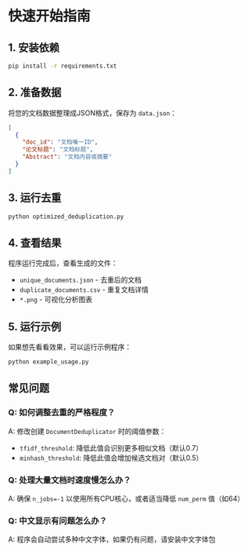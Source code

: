 # 快速开始指南

## 1. 安装依赖

```bash
pip install -r requirements.txt
```

## 2. 准备数据

将您的文档数据整理成JSON格式，保存为 `data.json`：

```json
[
  {
    "doc_id": "文档唯一ID",
    "论文标题": "文档标题",
    "Abstract": "文档内容或摘要"
  }
]
```

## 3. 运行去重

```bash
python optimized_deduplication.py
```

## 4. 查看结果

程序运行完成后，查看生成的文件：
- `unique_documents.json` - 去重后的文档
- `duplicate_documents.csv` - 重复文档详情
- `*.png` - 可视化分析图表

## 5. 运行示例

如果想先看看效果，可以运行示例程序：

```bash
python example_usage.py
```

## 常见问题

### Q: 如何调整去重的严格程度？
A: 修改创建 `DocumentDeduplicator` 时的阈值参数：
- `tfidf_threshold`: 降低此值会识别更多相似文档（默认0.7）
- `minhash_threshold`: 降低此值会增加候选文档对（默认0.5）

### Q: 处理大量文档时速度慢怎么办？
A: 确保 `n_jobs=-1` 以使用所有CPU核心，或者适当降低 `num_perm` 值（如64）

### Q: 中文显示有问题怎么办？
A: 程序会自动尝试多种中文字体，如果仍有问题，请安装中文字体包